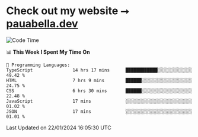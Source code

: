 # Check out my website ⭢ [pauabella.dev](https://pauabella.dev)

<!--START_SECTION:waka-->
![Code Time](http://img.shields.io/badge/Code%20Time-2%2C889%20hrs%2011%20mins-blue)

📊 **This Week I Spent My Time On** 

```text
💬 Programming Languages: 
TypeScript               14 hrs 17 mins      ████████████░░░░░░░░░░░░░   49.42 % 
HTML                     7 hrs 9 mins        ██████░░░░░░░░░░░░░░░░░░░   24.75 % 
CSS                      6 hrs 30 mins       ██████░░░░░░░░░░░░░░░░░░░   22.48 % 
JavaScript               17 mins             ░░░░░░░░░░░░░░░░░░░░░░░░░   01.02 % 
JSON                     17 mins             ░░░░░░░░░░░░░░░░░░░░░░░░░   01.01 % 
```


 Last Updated on 22/01/2024 16:05:30 UTC
<!--END_SECTION:waka-->
